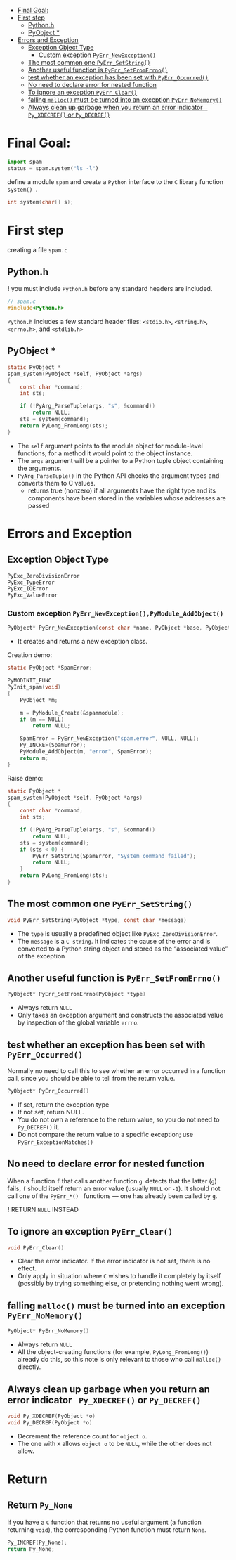 - [Final Goal:](#final-goal)
- [First step](#first-step)
    - [Python.h](#pythonh)
    - [PyObject *](#pyobject)
- [Errors and Exception](#errors-and-exception)
    - [Exception Object Type](#exception-object-type)
        - [Custom exception `PyErr_NewException()`](#custom-exception-pyerrnewexception)
    - [The most common one `PyErr_SetString()`](#the-most-common-one-pyerrsetstring)
    - [Another useful function is `PyErr_SetFromErrno()`](#another-useful-function-is-pyerrsetfromerrno)
    - [test whether an exception has been set with `PyErr_Occurred()`](#test-whether-an-exception-has-been-set-with-pyerroccurred)
    - [No need to declare error for nested function](#no-need-to-declare-error-for-nested-function)
    - [To ignore an exception `PyErr_Clear()`](#to-ignore-an-exception-pyerrclear)
    - [falling `malloc()` must be turned into an exception `PyErr_NoMemory()`](#falling-malloc-must-be-turned-into-an-exception-pyerrnomemory)
    - [Always clean up garbage when you return an error indicator ` Py_XDECREF()` or `Py_DECREF()`](#always-clean-up-garbage-when-you-return-an-error-indicator-pyxdecref-or-pydecref)

# Final Goal: 
```python
import spam
status = spam.system("ls -l")
```

define a module `spam` and create a `Python` interface to the `C` library function `system() `.

```C
int system(char[] s);
```

# First step
creating a file `spam.c`

## Python.h
**!** you must include `Python.h` before any standard headers are included.

```C
// spam.c
#include<Python.h>
```

`Python.h` includes a few standard header files: `<stdio.h>`, `<string.h>`, `<errno.h>`, and `<stdlib.h>`

## PyObject *
```C
static PyObject *
spam_system(PyObject *self, PyObject *args)
{
    const char *command;
    int sts;

    if (!PyArg_ParseTuple(args, "s", &command))
        return NULL;
    sts = system(command);
    return PyLong_FromLong(sts);
}
``` 

* The `self` argument points to the module object for module-level functions; for a method it would point to the object instance.
* The `args` argument will be a pointer to a Python tuple object containing the arguments.
* `PyArg_ParseTuple()` in the Python API checks the argument types and converts them to C values.
    * returns true (nonzero) if all arguments have the right type and its components have been stored in the variables whose addresses are passed
    
# Errors and Exception
## Exception Object Type
```C
PyExc_ZeroDivisionError
PyExc_TypeError
PyExc_IOError
PyExc_ValueError
```
### Custom exception `PyErr_NewException(),PyModule_AddObject()`
```C
PyObject* PyErr_NewException(const char *name, PyObject *base, PyObject *dict)
```
* It creates and returns a new exception class.

Creation demo:
```C
static PyObject *SpamError;

PyMODINIT_FUNC
PyInit_spam(void)
{
    PyObject *m;

    m = PyModule_Create(&spammodule);
    if (m == NULL)
        return NULL;

    SpamError = PyErr_NewException("spam.error", NULL, NULL);
    Py_INCREF(SpamError);
    PyModule_AddObject(m, "error", SpamError);
    return m;
}
``` 
Raise demo:
```C
static PyObject *
spam_system(PyObject *self, PyObject *args)
{
    const char *command;
    int sts;

    if (!PyArg_ParseTuple(args, "s", &command))
        return NULL;
    sts = system(command);
    if (sts < 0) {
        PyErr_SetString(SpamError, "System command failed");
        return NULL;
    }
    return PyLong_FromLong(sts);
}
```
## The most common one `PyErr_SetString()`
```C
void PyErr_SetString(PyObject *type, const char *message)
```
    
* The `type` is usually a predefined object like `PyExc_ZeroDivisionError`.
* The `message` is a `C string`. It indicates the cause of the error and is converted to a Python string object and stored as the “associated value” of the exception
## Another useful function is `PyErr_SetFromErrno()`
```C
PyObject* PyErr_SetFromErrno(PyObject *type)
```
* Always return `NULL`
* Only takes an exception argument and constructs the associated value by inspection of the global variable `errno`. 

## test whether an exception has been set with `PyErr_Occurred()`
Normally no need to call this to see whether an error occurred in a function call, since you should be able to tell from the return value.


```C
PyObject* PyErr_Occurred()
```
* If set, return the exception type 
* If not set, return NULL.
* You do not own a reference to the return value, so you do not need to `Py_DECREF()` it.
* Do not compare the return value to a specific exception; use `PyErr_ExceptionMatches() `

## No need to declare error for nested function
When a function `f` that calls another function `g `detects that the latter (`g`) fails, `f` should itself return an error value (usually `NULL` or `-1`). It should not call one of the `PyErr_*() ` functions — one has already been called by `g`. 

**!** RETURN `NULL` INSTEAD
## To ignore an exception `PyErr_Clear()`
```C
void PyErr_Clear()
```
* Clear the error indicator. If the error indicator is not set, there is no effect.
* Only apply in situation where `C` wishes to handle it completely by itself (possibly by trying something else, or pretending nothing went wrong).

## falling `malloc()` must be turned into an exception `PyErr_NoMemory()`
```C
PyObject* PyErr_NoMemory()
```
* Always return `NULL`
* All the object-creating functions (for example, `PyLong_FromLong()`) already do this, so this note is only relevant to those who call `malloc() `directly.

## Always clean up garbage when you return an error indicator ` Py_XDECREF()` or `Py_DECREF()`
```C
void Py_XDECREF(PyObject *o)
void Py_DECREF(PyObject *o)
```
* Decrement the reference count for `object o`.
* The one with `X` allows  `object o` to be `NULL`, while the other does not allow.

# Return
## Return `Py_None`
If you have a `C` function that returns no useful argument (a function returning `void`), the corresponding Python function must return `None`.
```C
Py_INCREF(Py_None);
return Py_None;
```